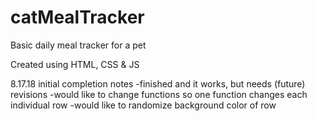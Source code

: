# catMealTracker
Basic daily meal tracker for a pet

Created using HTML, CSS & JS

8.17.18 initial completion notes
-finished and it works, but needs (future) revisions
-would like to change functions so one function changes each individual row
-would like to randomize background color of row
